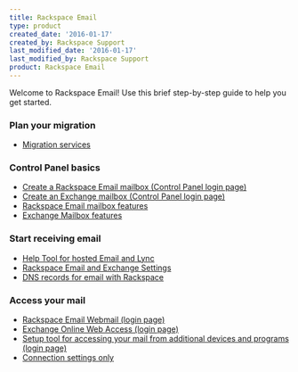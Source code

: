```yaml
---
title: Rackspace Email
type: product
created_date: '2016-01-17'
created_by: Rackspace Support
last_modified_date: '2016-01-17'
last_modified_by: Rackspace Support
product: Rackspace Email
---
```


Welcome to Rackspace Email! Use this brief step-by-step guide to help
you get started.

###  Plan your migration

-   [Migration
    services](/how-to/email-migration-services)

###  Control Panel basics

-   [Create a Rackspace Email mailbox (Control Panel
    login page)](https://cp.rackspace.com/EmailHosting/Mail/Mailboxes/List.aspx)
-   [Create an Exchange mailbox (Control Panel
    login page)](https://cp.rackspace.com/Exchange/Mail/Mailboxes/List.aspx)
-   [Rackspace Email mailbox
    features](/how-to/rackspace-email-mailbox-features)
-   [Exchange Mailbox
    features](/how-to/exchange-email-mailbox-features)

###  Start receiving email

-   [Help Tool for hosted Email and
    Lync](/how-to/help-tool-for-hosted-email-and-skype-for-business)
-   [Rackspace Email and Exchange
    Settings](/how-to/rackspace-email-and-hosted-exchange-settings)
-   [DNS records for email with
    Rackspace](/how-to/set-up-dns-records-for-cloud-office-email-and-skype-for-business)

###  Access your mail

-   [Rackspace Email Webmail
    (login page)](https://apps.rackspace.com/index.php)
-   [Exchange Online Web Access
    (login page)](https://apps.rackspace.com/index.php)
-   [Setup tool for accessing your mail from additional devices and
    programs (login page)](https://emailhelp.rackspace.com/)
-   [Connection settings
    only](/how-to/rackspace-email-and-hosted-exchange-settings)
